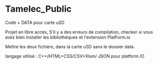 # Tamelec_Public
Code + DATA pour carte uSD


Projet en libre accès,
S'il y a des erreurs de compilation, checker si vous avez bien installer les bibliothèques et l'extension PlatForm.io

Mettre les deux fichiers, dans la carte uSD sans le dossier data.

langage utilisé : C++/HTML+CSS/CSV+Xlsm/ JSON pour platform.IO
